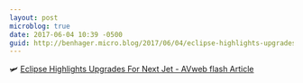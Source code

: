 ```yaml
---
layout: post
microblog: true
date: 2017-06-04 10:39 -0500
guid: http://benhager.micro.blog/2017/06/04/eclipse-highlights-upgrades.html
---
```

🛩 [Eclipse Highlights Upgrades For Next Jet - AVweb flash Article](https://www.avweb.com/avwebflash/news/Eclipse-Highlights-Upgrades-for-Next-Jet-229096-1.html)
